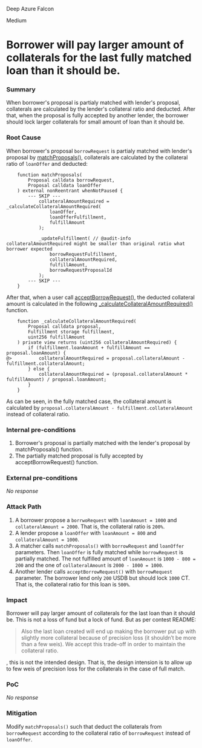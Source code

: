 Deep Azure Falcon

Medium

# Borrower will pay larger amount of collaterals for the last fully matched loan than it should be.

### Summary

When borrower's proposal is partialy matched with lender's proposal, collaterals are calculated by the lender's collateral ratio and deducted. After that, when the proposal is fully accepted by another lender, the borrower should lock larger collaterals for small amount of loan than it should be.

### Root Cause

When borrower's proposal `borrowRequest` is partialy matched with lender's proposal by [matchProposals()](https://github.com/sherlock-audit/2024-09-predict-fun/blob/main/predict-dot-loan/contracts/PredictDotLoan.sol#L395-L406), collaterals are calculated by the collateral ratio of `loanOffer` and deducted:
```solidity
    function matchProposals(
        Proposal calldata borrowRequest,
        Proposal calldata loanOffer
    ) external nonReentrant whenNotPaused {
        --- SKIP ---
            collateralAmountRequired = _calculateCollateralAmountRequired(
                loanOffer,
                loanOfferFulfillment,
                fulfillAmount
            );

            _updateFulfillment( // @audit-info collateralAmountRequired might be smaller than original ratio what borrower expected
                borrowRequestFulfillment,
                collateralAmountRequired,
                fulfillAmount,
                borrowRequestProposalId
            );
        --- SKIP ---
    }
```
After that, when a user call [acceptBorrowRequest()](https://github.com/sherlock-audit/2024-09-predict-fun/blob/main/predict-dot-loan/contracts/PredictDotLoan.sol#L395-L406), the deducted collateral amount is calculated in the following [_calculateCollateralAmountRequired()](https://github.com/sherlock-audit/2024-09-predict-fun/blob/main/predict-dot-loan/contracts/PredictDotLoan.sol#L1161-L1171) function.
```solidity
    function _calculateCollateralAmountRequired(
        Proposal calldata proposal,
        Fulfillment storage fulfillment,
        uint256 fulfillAmount
    ) private view returns (uint256 collateralAmountRequired) {
        if (fulfillment.loanAmount + fulfillAmount == proposal.loanAmount) {
@>          collateralAmountRequired = proposal.collateralAmount - fulfillment.collateralAmount;
        } else {
            collateralAmountRequired = (proposal.collateralAmount * fulfillAmount) / proposal.loanAmount;
        }
    }
```
As can be seen, in the fully matched case, the collateral amount is calculated by `proposal.collateralAmount - fulfillment.collateralAmount` instead of collateral ratio.

### Internal pre-conditions

1. Borrower's proposal is partially matched with the lender's proposal by matchProposals() function.
2. The partially matched proposal is fully accepted by acceptBorrowRequest() function.


### External pre-conditions

_No response_

### Attack Path

1. A borrower propose a `borrwoRequest` with `loanAmount = 1000` and `collateralAmount = 2000`. That is, the collateral ratio is `200%`.
2. A lender propose a `loanOffer` with `loanAmount = 800` and `collateralAmount = 1000`.
3. A matcher calls `matchProposals()` with `borrowRequest` and `loanOffer` parameters. Then `loanOffer` is fully matched while `borrowRequest` is partially matched. The not fulfilled amount of `loanAmount` is `1000 - 800 = 200` and the one of `collateralAmount` is `2000 - 1000 = 1000`.
4. Another lender calls `acceptBorrowRequest()` with `borrowRequest` parameter. The borrower lend only `200` USDB but should lock `1000` CT. That is, the collateral ratio for this loan is `500%`.

### Impact

Borrower will pay larger amount of collaterals for the last loan than it should be. This is not a loss of fund but a lock of fund. But as per contest README:
> Also the last loan created will end up making the borrower put up with slightly more collateral because of precision loss (it shouldn’t be more than a few weis). We accept this trade-off in order to maintain the collateral ratio.

, this is not the intended design. That is, the design intension is to allow up to few weis of precision loss for the collaterals in the case of full match.

### PoC

_No response_

### Mitigation

Modify `matchProposals()` such that deduct the collaterals from `borrowRequest` according to the collateral ratio of `borrowRequest` instead of `loanOffer`.